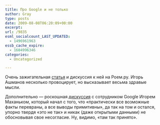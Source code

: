 ```yaml
---
title: Про Google и не только
author: Gray
type: posts
date: 2009-08-08T06:20:09+00:00
excerpt:
url: /9835
esml_socialcount_LAST_UPDATED:
  - 1496961963
essb_cache_expire:
  - 1604996346
categories:
  - Uncategorized

---
```








Очень зажигательная [статья][1] и дискуссия к ней на Роем.ру. Игорь Ашманов несколько провоцирует, но высказывает весьма здравые мысли.

Дополнительно &#8212; роскошная [дискуссия][2] с сотрудником Google Игорем Маханьком, который начал с того, что &#171;практически все возможные факты перевраны, а все выводы примитивны&#187;, да так на том и остался, упорно твердя &#171;это не так&#187; и никак (даже открытыми данными) не обосновывая свое несогласие. Ну, видимо, &#171;там так принято&#187;.

 [1]: http://roem.ru/2009/08/06/stat06082009/
 [2]: http://friendfeed.com/mahaniok/411d77ec/roem-ru-off-mark